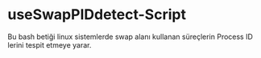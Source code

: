 # useSwapPIDdetect-Script
Bu bash betiği linux sistemlerde swap alanı kullanan süreçlerin Process ID lerini tespit etmeye yarar.
